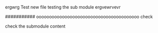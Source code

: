 ergwrg
Test
new file
testing the sub module
 ergvewrvevr


########### oooooooooooooooooooooooooooooooooooooooo
check


check the submodule content
